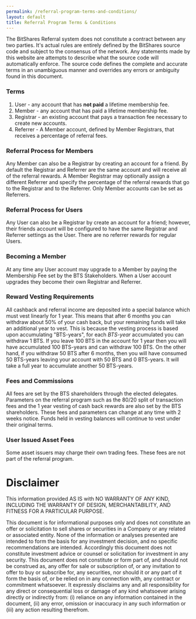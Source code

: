 ```yaml
---
permalink: /referral-program-terms-and-conditions/
layout: default
title: Referral Program Terms & Conditions
---
```


The BitShares Referral system does not constitute a contract between any two parties.  It's actual rules are entirely
defined by the BitShares source code and subject to the consensus of the network.  Any statements made by this website
are attempts to describe what the source code will automatically enforce.  The source code defines the complete and
accurate terms in an unambiguous manner and overrides any errors or ambiguity found in this document.

### Terms

1. User - any account that has **not paid** a lifetime membership fee.
2. Member - any account that has paid a lifetime membership fee.
3. Registrar - an existing account that pays a transaction fee necessary to create new accounts.
4. Referrer -  A Member account, defined by Member Registrars, that receives a percentage of referral fees.

### Referral Process for Members

Any Member can also be a Registrar by creating an account for a friend.  By default the Registrar and Referrer are the
same account and will receive all of the referral rewards.   A Member Registrar may optionally assign a different
Referrer and specify the percentage of the referral rewards that go to the Registrar and to the Referrer.    Only Member
accounts can be set as Referrers.

### Referral Process for Users

Any User can also be a Registrar by create an account for a friend; however, their friends account will be configured to
have the same Registrar and Referrer settings as the User.   There are no referrer rewards for regular Users.

### Becoming a Member

At any time any User account may upgrade to a Member by paying the Membership Fee set by the BTS Stakeholders.  When a
User account upgrades they become their own Registrar and Referrer.

### Reward Vesting Requirements

All cashback and referral income are deposited into a special balance which must vest linearly for 1 year.  This means
that after 6 months you can withdraw about 50% of your cash back, but your remaining funds will take an additional year
to vest.   This is because the vesting process is based upon accumulating "BTS-years", for each *BTS-year* accumulated
you can withdraw 1 BTS.  If you leave 100 BTS in the account for 1 year then you will have accumulated 100 BTS-years and
can withdraw 100 BTS.   On the other hand, if you withdraw 50 BTS after 6 months, then you will have consumed 50
BTS-years leaving your account with 50 BTS and 0 BTS-years.  It will take a full year to accumulate another 50
BTS-years.

### Fees and Commissions

All fees are set by the BTS shareholders through the elected delegates.  Parameters on the referral program such as the
80/20 split of transaction fees and the 1 year vesting of cash back rewards are also set by the BTS shareholders.
These fees and parameters can change at any time with 2 weeks notice.  Funds held in vesting balances will continue to
vest under their original terms.

### User Issued Asset Fees

Some asset issuers may charge their own trading fees.   These fees are not part of the referral program.

# Disclaimer
This information provided AS IS with NO WARRANTY OF ANY KIND, INCLUDING THE WARRANTY OF DESIGN,
MERCHANTABILITY, AND FITNESS FOR A PARTICULAR PURPOSE.

This document is for informational purposes only and does not constitute an offer or solicitation to sell shares or
securities in a Company or any related or associated entity. None of the information or analyses presented are intended
to form the basis for any investment decision, and no specific recommendations are intended. Accordingly this document
does not constitute investment advice or counsel or solicitation for investment in any security. This document does not
constitute or form part of, and should not be construed as, any offer for sale or subscription of, or any invitation to
offer to buy or subscribe for, any securities, nor should it or any part of it form the basis of, or be relied on in any
connection with, any contract or commitment whatsoever. It expressly disclaims any and all responsibility for any direct
or consequential loss or damage of any kind whatsoever arising directly or indirectly from: (i) reliance on any
information contained in the document, (ii) any error, omission or inaccuracy in any such information or (iii) any
action resulting therefrom.
